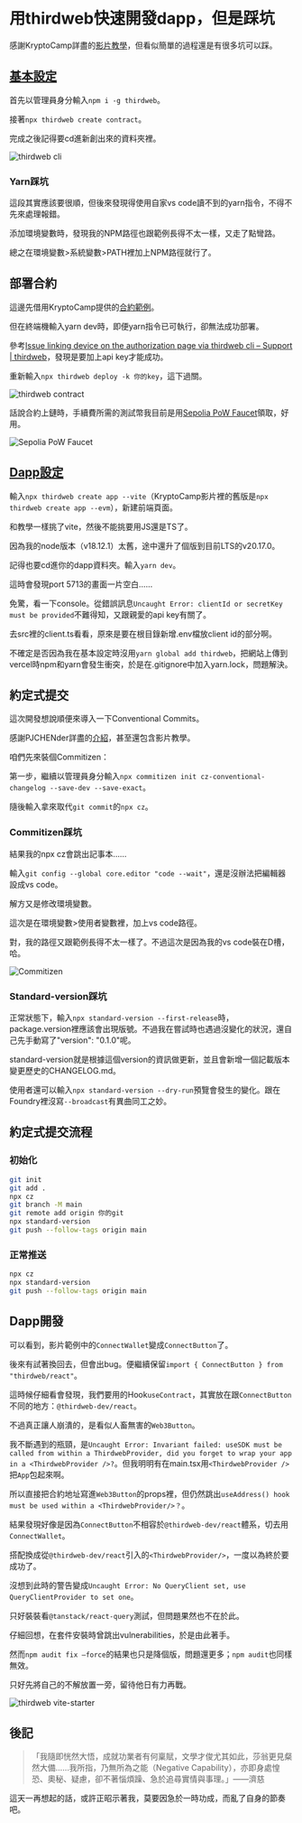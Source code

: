 # 用thirdweb快速開發dapp，但是踩坑

<p><Badge type="info" text="🌿 Budding" /></P>

感謝KryptoCamp詳盡的[影片教學](https://youtu.be/0fMmRTtW0ik)，但看似簡單的過程還是有很多坑可以踩。

## [基本設定](https://portal.thirdweb.com/cli)

首先以管理員身分輸入`npm i -g thirdweb`。

接著`npx thirdweb create contract`。

完成之後記得要cd進新創出來的資料夾裡。

![thirdweb cli](/development/th1.webp)

### Yarn踩坑

這段其實應該要很順，但後來發現得使用自家vs code讀不到的yarn指令，不得不先來處理報錯。

添加環境變數時，發現我的NPM路徑也跟範例長得不太一樣，又走了點彎路。

總之在環境變數>系統變數>PATH裡加上NPM路徑就行了。

## 部署合約

這邊先借用KryptoCamp提供的[合約範例](https://hackmd.io/@KryptoCamp/lottery-dapp)。

但在終端機輸入yarn dev時，即便yarn指令已可執行，卻無法成功部署。

參考[Issue linking device on the authorization page via thirdweb cli – Support | thirdweb](https://support.thirdweb.com/troubleshooting-errors/7Y1BqKNvtLdBv5fZkRZZB3/issue-linking-device-on-the-authorization-page-via-thirdweb-cli/cn9LRA3ax7XCP6uxwRYdvx)，發現是要加上api key才能成功。

重新輸入`npx thirdweb deploy -k 你的key`，這下過關。

![thirdweb contract](/development/th2.webp)

話說合約上鏈時，手續費所需的測試幣我目前是用[Sepolia PoW Faucet](https://sepolia-faucet.pk910.de/)領取，好用。

![Sepolia PoW Faucet](/development/th3.webp)

## [Dapp設定](https://github.com/thirdweb-example/vite-starter)

輸入`npx thirdweb create app --vite`（KryptoCamp影片裡的舊版是`npx thirdweb create app --evm`），新建前端頁面。

和教學一樣挑了vite，然後不能挑要用JS還是TS了。

因為我的node版本（v18.12.1）太舊，途中還升了個版到目前LTS的v20.17.0。

記得也要cd進你的dapp資料夾。輸入`yarn dev`。

這時會發現port 5713的畫面一片空白……

免驚，看一下console。從錯誤訊息`Uncaught Error: clientId or secretKey must be provided`不難得知，又跟親愛的api key有關了。

去src裡的client.ts看看，原來是要在根目錄新增.env檔放client id的部分啊。

不確定是否因為我在基本設定時沒用`yarn global add thirdweb`，把網站上傳到vercel時npm和yarn會發生衝突，於是在.gitignore中加入yarn.lock，問題解決。

## 約定式提交

這次開發想說順便來導入一下Conventional Commits。

感謝PJCHENder詳盡的[介紹](https://pjchender.dev/npm/note-git-conventional-commit/)，甚至還包含影片教學。

咱們先來裝個Commitizen：

第一步，繼續以管理員身分輸入`npx commitizen init cz-conventional-changelog --save-dev --save-exact`。

隨後輸入拿來取代`git commit`的`npx cz`。

### Commitizen踩坑

結果我的npx cz會跳出記事本……

輸入`git config --global core.editor "code --wait"`，還是沒辦法把編輯器設成vs code。

解方又是修改環境變數。

這次是在環境變數>使用者變數裡，加上vs code路徑。

對，我的路徑又跟範例長得不太一樣了。不過這次是因為我的vs code裝在D槽，哈。

![Commitizen](/development/th4.webp)

### Standard-version踩坑

正常狀態下，輸入`npx standard-version --first-release`時，package.version裡應該會出現版號。不過我在嘗試時也遇過沒變化的狀況，還自己先手動寫了"version": "0.1.0"呢。

standard-version就是根據這個version的資訊做更新，並且會新增一個記載版本變更歷史的CHANGELOG.md。

使用者還可以輸入`npx standard-version --dry-run`預覽會發生的變化。跟在Foundry裡沒寫`--broadcast`有異曲同工之妙。

## 約定式提交流程
### 初始化
```sh
git init 
git add .
npx cz
git branch -M main
git remote add origin 你的git
npx standard-version
git push --follow-tags origin main
```
### 正常推送
```sh
npx cz
npx standard-version
git push --follow-tags origin main
```

## Dapp開發

可以看到，影片範例中的`ConnectWallet`變成`ConnectButton`了。

後來有試著換回去，但會出bug。便繼續保留`import { ConnectButton } from "thirdweb/react"`。

這時候仔細看會發現，我們要用的Hook`useContract`，其實放在跟`ConnectButton`不同的地方：`@thirdweb-dev/react`。

不過真正讓人崩潰的，是看似人畜無害的`Web3Button`。

我不斷遇到的瓶頸，是`Uncaught Error: Invariant failed: useSDK must be called from within a ThirdwebProvider, did you forget to wrap your app in a <ThirdwebProvider />?`。但我明明有在main.tsx用`<ThirdwebProvider />`把`App`包起來啊。

所以直接把合約地址寫進`Web3Button`的props裡，但仍然跳出`useAddress() hook must be used within a <ThirdwebProvider/>？`。

結果發現好像是因為`ConnectButton`不相容於`@thirdweb-dev/react`體系，切去用`ConnectWallet`。

搭配換成從`@thirdweb-dev/react`引入的`<ThirdwebProvider/>`，一度以為終於要成功了。

沒想到此時的警告變成`Uncaught Error: No QueryClient set, use QueryClientProvider to set one`。

只好裝裝看`@tanstack/react-query`測試，但問題果然也不在於此。

仔細回想，在套件安裝時曾跳出vulnerabilities，於是由此著手。

然而`npm audit fix –force`的結果也只是降個版，問題還更多；`npm audit`也同樣無效。

只好先將自己的不解放置一旁，留待他日有力再戰。

![thirdweb vite-starter](/development/th5.webp)

## 後記

> 「我隨即恍然大悟，成就功業者有何稟賦，文學才俊尤其如此，莎翁更見粲然大備……我所指，乃無所為之能（Negative Capability），亦即身處惶恐、奧秘、疑慮，卻不著惱煩躁、急於追尋實情與事理。」——濟慈

這天一再想起的話，或許正昭示著我，莫要因急於一時功成，而亂了自身的節奏吧。


